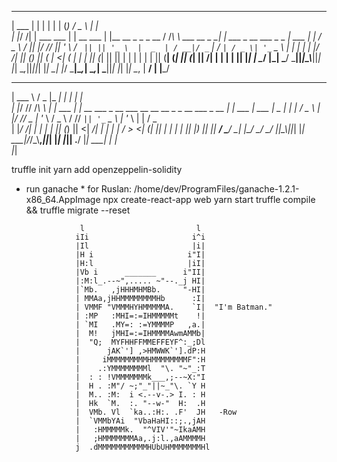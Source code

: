 ______  _               _          _             _           ___                   _                         
| ___ \| |             | |        | |           (_)         / _ \                 | |                        
| |_/ /| |  ___    ___ | | __ ___ | |__    __ _  _  _ __   / /_\ \  ___  __ _   __| |  ___  _ __ ___   _   _ 
| ___ \| | / _ \  / __|| |/ // __|| '_ \  / _` || || '_ \  |  _  | / __|/ _` | / _` | / _ \| '_ ` _ \ | | | |
| |_/ /| || (_) || (__ |   <| (__ | | | || (_| || || | | | | | | || (__| (_| || (_| ||  __/| | | | | || |_| |
\____/ |_| \___/  \___||_|\_\\___||_| |_| \__,_||_||_| |_| \_| |_/ \___|\__,_| \__,_| \___||_| |_| |_| \__, |
                                                                                                        __/ |
                                                                                                       |___/ 

______   ___  _____       _                                                      _       
| ___ \ / _ \|_   _|     | |                                                    | |      
| |_/ // /_\ \ | |  ___  | | __ ___  _ __     ___ __  __ __ _  _ __ ___   _ __  | |  ___ 
| ___ \|  _  | | | / _ \ | |/ // _ \| '_ \   / _ \\ \/ // _` || '_ ` _ \ | '_ \ | | / _ \
| |_/ /| | | | | || (_) ||   <|  __/| | | | |  __/ >  <| (_| || | | | | || |_) || ||  __/
\____/ \_| |_/ \_/ \___/ |_|\_\\___||_| |_|  \___|/_/\_\\__,_||_| |_| |_|| .__/ |_| \___|
                                                                         | |             
                                                                         |_|            


truffle init
yarn add openzeppelin-solidity
* run ganache * for Ruslan: /home/dev/ProgramFiles/ganache-1.2.1-x86_64.AppImage
npx create-react-app web
yarn start
truffle compile && truffle migrate --reset



                  l                         l
                 iIi                       i^i
                 |Il                       |i|
                 |H i                     i"I|
                 |H:l                     |iI|
                 |Vb i      _______      i"II|
                 |:M:l_.--~",..... ~"--._j HI|
                 |`Mb.   ,jHHHMHMBb.     "-HI|
                 | MMAa,jHHMMMMMMMMHb      :I|
                 | VMMF "VMMMHYHMMMMMA.    `I|  "I'm Batman."
                 | :MP   :MHI=:=IHMMMMMt    !|
                 | `MI   .MY=: :=YMMMMP   ,a.|
                 |  M!   jMHI=:=IHMMMMAwmAMMb|
                 |  "Q;  MYFHHFFMMEFFEYF^:_;Dl
                 |      jAK`'] ,>HMWWK`'].dP:H
                 |     iMMMMMMMMMHMMMMMMMMF":H
                 |    .:YMMMMMMMMl  "\. "~"_:T
                 |  : : !VMMMMMMMk___,;--~X:"I
                 |  H . :M"/ ~;"_"||~_"\. `Y H
                 |  M.. :M:  i <.--v-.> I. : H
                 |  Hk  `M.  :. "--w-"  H:  .H
                 |  VMb. Vl  `ka..:H:. .F'  JH   -Row
                 |  `VMMbYAi  "VbaHaHI::;.,jAH
                 |   :HMMMMMk.  "^VIV'"~IkaAMH
                 |   ;HMMMMMMMAa,.j:l.,aAMMMMH
                 j  .dMMMMMMMMMMMHUbUHMMMMMMMHl
